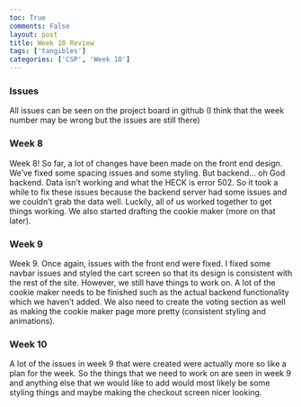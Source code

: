 ```yaml
---
toc: True
comments: False
layout: post
title: Week 10 Review
tags: ['tangibles']
categories: ['CSP', 'Week 10']
---
```


### Issues

All issues can be seen on the project board in github (I think that the week number may be wrong but the issues are still there)

### Week 8

Week 8! So far, a lot of changes have been made on the front end design. We’ve fixed some spacing issues and some styling. But backend… oh God backend. Data isn’t working and what the HECK is error 502. So it took a while to fix these issues because the backend server had some issues and we couldn’t grab the data well. Luckily, all of us worked together to get things working. We also started drafting the cookie maker (more on that later).

### Week 9

Week 9. Once again, issues with the front end were fixed. I fixed some navbar issues and styled the cart screen so that its design is consistent with the rest of the site. However, we still have things to work on. A lot of the cookie maker needs to be finished such as the actual backend functionality which we haven’t added. We also need to create the voting section as well as making the cookie maker page more pretty (consistent styling and animations).

### Week 10

A lot of the issues in week 9 that were created were actually more so like a plan for the week. So the things that we need to work on are seen in week 9 and anything else that we would like to add would most likely be some styling things and maybe making the checkout screen nicer looking.

